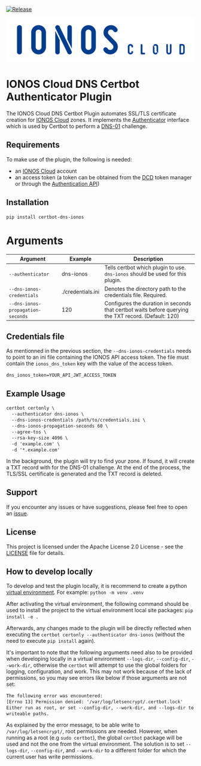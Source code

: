 [![Release](https://img.shields.io/github/v/release/ionos-cloud/certbot-dns-ionos-plugin.svg)](https://github.com/ionos-cloud/certbot-dns-ionos-plugin/releases/latest)

![Alt text](.github/IONOS.CLOUD.BLU.svg?raw=true "Title")

# IONOS Cloud DNS Certbot Authenticator Plugin

The IONOS Cloud DNS Certbot Plugin automates SSL/TLS certificate creation for [IONOS Cloud](https://cloud.ionos.com/) zones. It implements the [Authenticator](https://github.com/certbot/certbot/blob/master/certbot/certbot/interfaces.py#L158) interface which is used by Certbot to perform a [DNS-01](https://letsencrypt.org/docs/challenge-types/#dns-01-challenge) challenge.

## Requirements

To make use of the plugin, the following is needed:
* an [IONOS Cloud](https://cloud.ionos.com/) account
* an access token (a token can be obtained from the [DCD](https://dcd.ionos.com/) token manager or through the [Authentication API](https://api.ionos.com/docs/authentication/v1/))


## Installation

```
pip install certbot-dns-ionos
```

# Arguments

| Argument                            | Example     | Description                                                                                                                                                                     |
|-------------------------------------|-------------------|---------------------------------------------------------------------------------------------------------------------------------------------------------------------------------|
| `--authenticator`                   | dns-ionos       | Tells certbot which plugin to use. `dns-ionos` should be used for this plugin.                                                                               | 
| `--dns-ionos-credentials`         | ./credentials.ini | Denotes the directory path to the credentials file. Required. |
| `--dns-ionos-propagation-seconds` | 120               | Configures the duration in seconds that certbot waits before querying the TXT record. (Default: 120)                                  |


## Credentials file

As mentionned in the previous section, the `--dns-ionos-credentials` needs to point to an ini file containing the IONOS API access token. The file must contain the `ionos_dns_token` key with the value of the access token. 

```
dns_ionos_token=YOUR_API_JWT_ACCESS_TOKEN

```

## Example Usage

```
certbot certonly \
  --authenticator dns-ionos \
  --dns-ionos-credentials /path/to/credentials.ini \
  --dns-ionos-propagation-seconds 60 \
  --agree-tos \
  --rsa-key-size 4096 \
  -d 'example.com' \
  -d '*.example.com'
```

In the background, the plugin will try to find your zone. If found, it will create a TXT record with for the DNS-01 challenge. At the end of the process, the TLS/SSL certificate is generated and the TXT record is deleted.

## Support

If you encounter any issues or have suggestions, please feel free to open an [issue](https://github.com/ionos-cloud/certbot-dns-ionos-plugin/issues).

## License

This project is licensed under the Apache License 2.0 License - see the [LICENSE](https://github.com/ionos-cloud/certbot-dns-ionos-plugin/blob/init/LICENSE) file for details.

## How to develop locally

To develop and test the plugin locally, it is recommend to create a python [virtual environment](https://docs.python.org/3/library/venv.html). For example: `python -m venv .venv`

After activating the virtual environment, the following command should be used to install the project to the virtual environment local site packages: `pip install -e .`

Afterwards, any changes made to the plugin will be directly reflected when executing the `certbot certonly --authenticator dns-ionos` (without the need to execute `pip install` again). 

It's important to note that the following arguments need also to be provided when developing locally in a virtual environment `--logs-dir`, `--config-dir`, `--work-dir`, otherwise the `certbot` will attempt to use the global folders for logging, configuration, and work. This may not work because of the lack of permissions, so you may see errors like below if those arguments are not set:

```
The following error was encountered:
[Errno 13] Permission denied: '/var/log/letsencrypt/.certbot.lock'
Either run as root, or set --config-dir, --work-dir, and --logs-dir to writeable paths.
```

As explained by the error message, to be able write to `/var/log/letsencrypt/`, root permissions are needed. However, when running as a root (e.g `sudo certbot`), the global `certbot` package will be used and not the one from the virtual environment. The solution is to set `--logs-dir`, `--config-dir`, and `--work-dir` to a different folder for which the current user has write permissions.
